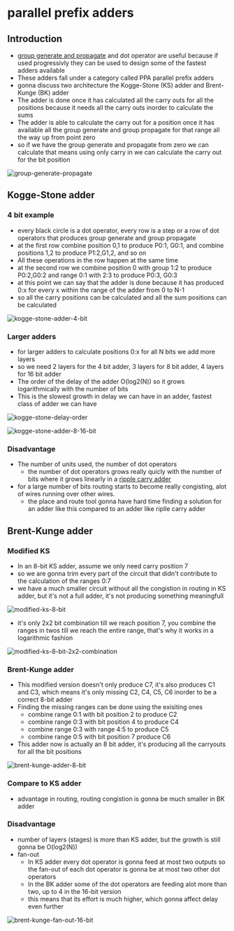# parallel prefix adders

## Introduction
- [group generate and propagate](7-group-generate-propagate.md) and dot operator are useful because if used progressivly they can be used to design some of the fastest adders available
- These adders fall under a category called PPA parallel prefix adders
- gonna discuss two architecture the Kogge-Stone (KS) adder and Brent-Kunge (BK) adder
- The adder is done once it has calculated all the carry outs for all the positions because it needs all the carry outs inorder to calculate the sums
- The adder is able to calculate the carry out for a position once it has available all the group generate and group propagate for that range all the way up from point zero
- so if we have the group generate and propagate from zero we can calculate that means using only carry in we can calculate the carry out for the bit position

![group-generate-propagate](imgs/parallel-prefix-adders/group-generate-propagate.png)

## Kogge-Stone adder
### 4 bit example
- every black circle is a dot operator, every row is a step or a row of dot operators that produces group generate and group propagate
- at the first row combine position 0,1 to produce P0:1, G0:1, and combine positions 1,2 to produce P1:2,G1,2, and so on
- All these operations in the row happen at the same time
- at the second row we combine position 0 with group 1:2 to produce P0:2,G0:2 and range 0:1 with 2:3 to produce P0:3, G0:3
- at this point we can say that the adder is done because it has produced 0:x for every x within the range of the adder from 0 to N-1
- so all the carry positions can be calculated and all the sum positions can be calculated

![kogge-stone-adder-4-bit](imgs/parallel-prefix-adders/kogge-stone-adder-4-bit.png)

### Larger adders
- for larger adders to calculate positions 0:x for all N bits we add more layers
- so we need 2 layers for the 4 bit adder, 3 layers for 8 bit adder, 4 layers for 16 bit adder
- The order of the delay of the adder O(log2(N)) so it grows logarithmically with the number of bits
- This is the slowest growth in delay we can have in an adder, fastest class of adder we can have

![kogge-stone-delay-order](imgs/parallel-prefix-adders/kogge-stone-delay-order.png) 

![kogge-stone-adder-8-16-bit](imgs/parallel-prefix-adders/kogge-stone-adder-8-16-bit.png)

### Disadvantage
- The number of units used, the number of dot operators
    - the number of dot operators grows really quicly with the number of bits where it grows linearly in a [ripple carry adder](1-2-adders.md)
- for a large number of bits routing starts to become really congisting, alot of wires running over other wires.
    - the place and route tool gonna have hard time finding a solution for an adder like this compared to an adder like riplle carry adder

## Brent-Kunge adder
### Modified KS
- In an 8-bit KS adder, assume we only need carry position 7
- so we are gonna trim every part of the circuit that didn't contribute to the calculation of the ranges 0:7
- we have a much smaller circuit without all the congistion in routing in KS adder, but it's not a full adder, it's not producing something meaningfull

![modified-ks-8-bit](imgs/parallel-prefix-adders/modified-ks-8-bit.png)

- it's  only 2x2 bit combination till we reach position 7, you combine the ranges in twos till we reach the entire range, that's why it works in a logarithmic fashion

![modified-ks-8-bit-2x2-combination](imgs/parallel-prefix-adders/modified-ks-8-bit-2x2-combination.png)

### Brent-Kunge adder
- This modified version doesn't only produce C7, it's also produces C1 and C3, which means it's only missing C2, C4, C5, C6 inorder to be a correct 8-bit adder
- Finding the missing ranges can be done using the exisiting ones
    - combine range 0:1 with bit position 2 to produce C2
    - combine range 0:3 with bit position 4 to produce C4
    - combine range 0:3 with range 4:5 to produce C5
    - combine range 0:5 with bit position 7 produce C6
- This adder now is actually an 8 bit adder, it's producing all the carryouts for all the bit positions

![brent-kunge-adder-8-bit](imgs/parallel-prefix-adders/brent-kunge-adder-8-bit.png)

### Compare to KS adder
- advantage in routing, routing congistion is gonna be much smaller in BK adder
### Disadvantage
- number of layers (stages) is more than KS adder, but the growth is still gonna be O(log2(N))
- fan-out
    - In KS adder every dot operator is gonna feed at most two outputs so the fan-out of each dot operator is gonna be at most two other dot operators
    - In the BK adder some of the dot operators are feeding alot more than two, up to 4 in the 16-bit version
    - this means that its effort is much higher, which gonna affect delay even further

![brent-kunge-fan-out-16-bit](imgs/parallel-prefix-adders/brent-kunge-fan-out-16-bit.png)
